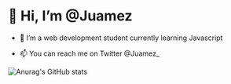 <h1>👋 Hi, I’m @Juamez </h1>

- 🌱 I’m a web development student currently learning Javascript


- 📫 You can reach me on Twitter @Juamez_



![Anurag's GitHub stats](https://github-readme-stats.vercel.app/api?username=Juamez&show_icons=true&theme=synthwave)


<!---
Juamez/Juamez is a ✨ special ✨ repository because its `README.md` (this file) appears on your GitHub profile.
You can click the Preview link to take a look at your changes.


--->
